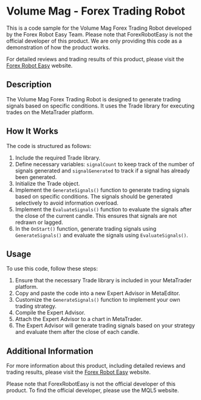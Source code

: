 # Volume Mag - Forex Trading Robot

This is a code sample for the Volume Mag Forex Trading Robot developed by the Forex Robot Easy Team. Please note that ForexRobotEasy is not the official developer of this product. We are only providing this code as a demonstration of how the product works.

For detailed reviews and trading results of this product, please visit the [Forex Robot Easy](https://forexroboteasy.com/forex-robot-review/volume-mag-reliable-forex-software-indicator-review/) website.

## Description

The Volume Mag Forex Trading Robot is designed to generate trading signals based on specific conditions. It uses the Trade library for executing trades on the MetaTrader platform.

## How It Works

The code is structured as follows:

1. Include the required Trade library.
2. Define necessary variables: `signalCount` to keep track of the number of signals generated and `signalGenerated` to track if a signal has already been generated.
3. Initialize the Trade object.
4. Implement the `GenerateSignals()` function to generate trading signals based on specific conditions. The signals should be generated selectively to avoid information overload.
5. Implement the `EvaluateSignals()` function to evaluate the signals after the close of the current candle. This ensures that signals are not redrawn or lagged.
6. In the `OnStart()` function, generate trading signals using `GenerateSignals()` and evaluate the signals using `EvaluateSignals()`.

## Usage

To use this code, follow these steps:

1. Ensure that the necessary Trade library is included in your MetaTrader platform.
2. Copy and paste the code into a new Expert Advisor in MetaEditor.
3. Customize the `GenerateSignals()` function to implement your own trading strategy.
4. Compile the Expert Advisor.
5. Attach the Expert Advisor to a chart in MetaTrader.
6. The Expert Advisor will generate trading signals based on your strategy and evaluate them after the close of each candle.

## Additional Information

For more information about this product, including detailed reviews and trading results, please visit the [Forex Robot Easy](https://forexroboteasy.com/forex-robot-review/volume-mag-reliable-forex-software-indicator-review/) website.

Please note that ForexRobotEasy is not the official developer of this product. To find the official developer, please use the MQL5 website.
